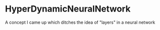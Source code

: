 # HyperDynamicNeuralNetwork
A concept I came up which ditches the idea of "layers" in a neural network

